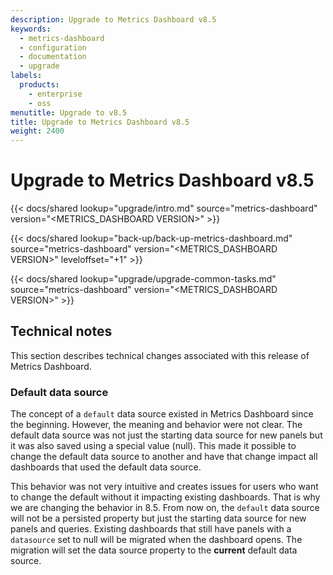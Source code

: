 ```yaml
---
description: Upgrade to Metrics Dashboard v8.5
keywords:
  - metrics-dashboard
  - configuration
  - documentation
  - upgrade
labels:
  products:
    - enterprise
    - oss
menutitle: Upgrade to v8.5
title: Upgrade to Metrics Dashboard v8.5
weight: 2400
---
```


# Upgrade to Metrics Dashboard v8.5

{{< docs/shared lookup="upgrade/intro.md" source="metrics-dashboard" version="<METRICS_DASHBOARD VERSION>" >}}

{{< docs/shared lookup="back-up/back-up-metrics-dashboard.md" source="metrics-dashboard" version="<METRICS_DASHBOARD VERSION>" leveloffset="+1" >}}

{{< docs/shared lookup="upgrade/upgrade-common-tasks.md" source="metrics-dashboard" version="<METRICS_DASHBOARD VERSION>" >}}

## Technical notes

This section describes technical changes associated with this release of Metrics Dashboard.

### Default data source

The concept of a `default` data source existed in Metrics Dashboard since the beginning. However, the meaning and behavior were not clear. The default data source was not just the starting data source for new panels but it was also saved using a special value (null). This made it possible to change the default data source to another and have that change impact all dashboards that used the default data source.

This behavior was not very intuitive and creates issues for users who want to change the default without it impacting existing dashboards.
That is why we are changing the behavior in 8.5. From now on, the `default` data source will not be a persisted property but just the starting data source for new panels and queries.
Existing dashboards that still have panels with a `datasource` set to null will be migrated when the dashboard opens. The migration will set the data source property to the **current** default data source.
